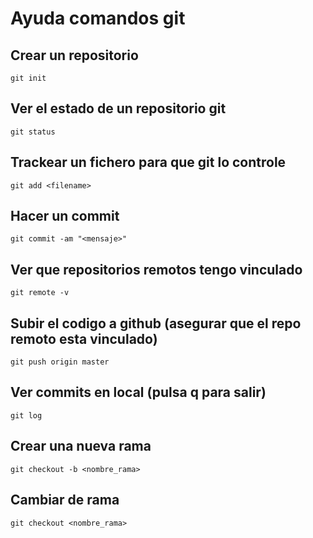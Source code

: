 # Ayuda comandos git

## Crear un repositorio
    git init

## Ver el estado de un repositorio git
    git status

## Trackear un fichero para que git lo controle
    git add <filename>

## Hacer un commit
    git commit -am "<mensaje>"

## Ver que repositorios remotos tengo vinculado
    git remote -v

## Subir el codigo a github (asegurar que el repo remoto esta vinculado)
    git push origin master

## Ver commits en local (pulsa q para salir)
    git log

## Crear una nueva rama
    git checkout -b <nombre_rama>

## Cambiar de rama
    git checkout <nombre_rama>
